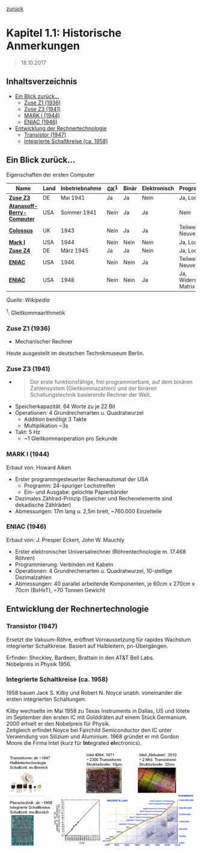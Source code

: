 [zurück](README.md)

# Kapitel 1.1: Historische Anmerkungen 

> 18.10.2017

## Inhaltsverzeichnis

- [Ein Blick zurück...](#ein-blick-zurück)
    - [Zuse Z1 (1936)](#zuse-z1-1936)
    - [Zuse Z3 (1941)](#zuse-z3-1941)
    - [MARK I (1944)](#mark-i-1944)
    - [ENIAC (1946)](#eniac-1946)
- [Entwicklung der Rechnertechnologie](#entwicklung-der-rechnertechnologie)
    - [Transistor (1947)](#transistor-1947)
    - [Integrierte Schaltkreise (ca. 1958)](#integrierte-schaltkreise-ca-1958)

## Ein Blick zurück...

Eigenschaften der ersten Computer

| Name | Land | Inbetriebnahme | GK<sup>[1](#gleitkomma)</sup> | Binär | Elektronisch | Programmierbar | Turingmächtig |
| --- | --- | --- | --- | --- | --- | --- | --- |
| **[Zuse Z3][zuse-z3]** | DE | Mai 1941 | Ja | Ja | Nein | Ja, Lochstreifen | Ja |
| **[Atanasoff-Berry-Computer][atanasoff-berry]** | USA | Sommer 1941 | Nein | Ja | Ja | Nein | Nein |
| **[Colossus][colossus]** | UK | 1943 | Nein | Ja | Ja | Teilweise, Neuverkabelung | Nein |
| **[Mark I][mark-i]** | USA | 1944 | Nein | Nein | Nein | Ja, Lochstreifen | Ja |
| **[Zuse Z4][zuse-z4]** | DE | März 1945 | Ja | Ja | Nein | Ja, Lochstreifen | Ja |
| **[ENIAC][eniac]** | USA | 1946 | Nein | Nein | Ja | Teilweise, Neuverkabelung | Ja |
| **[ENIAC][eniac]** | USA | 1948 | Nein | Nein | Ja | Ja, Widerstands-Matrix | Ja |

[zuse-z3]: https://de.wikipedia.org/wiki/Zuse_Z3
[atanasoff-berry]: https://de.wikipedia.org/wiki/Atanasoff-Berry-Computer
[colossus]: https://de.wikipedia.org/wiki/Colossus
[mark-i]: https://de.wikipedia.org/wiki/Mark_I_(Computer)
[zuse-z4]: https://de.wikipedia.org/wiki/Zuse_Z4
[eniac]: https://de.wikipedia.org/wiki/ENIAC

_Quelle: Wikipedia_

<sup><a name="gleitkomma">1</a></sup>: Gleitkommaarithmetik

### Zuse Z1 (1936)

- Mechanischer Rechner

Heute ausgestellt im deutschen Technikmuseum Berlin.

### Zuse Z3 (1941)

- > Der erste funktionsfähige, frei programmierbare, auf dem binären Zahlensystem (Gleitkommazahlen) und der binären Schaltungstechnik basierende Rechner der Welt.
- Speicherkapazität: 64 Worte zu je 22 Bit
- Operationen: 4 Grundrechenarten u. Quadratwurzel
    - Addition benötigt 3 Takte
    - Multiplikation ~3s
- Takt: 5 Hz 
    - ~1 Gleitkommaoperation pro Sekunde

### MARK I (1944)

Erbaut von: Howard Aiken

- Erster programmgesteuerter Rechenautomat der USA
    - Programm: 24-spuriger Lochstreifen
    - Ein- und Ausgabe: gelochte Papierbänder
- Dezimales Zählrad-Prinzip (Speicher und Rechenelemente sind dekadische Zählräder)
- Abmessungen: 17m lang u. 2,5m breit, ~760.000 Einzelteile

### ENIAC (1946)

Erbaut von: J. Presper Eckert, John W. Mauchly

- Erster elektronischer Universalrechner (Röhrentechnologie m. 17.468 Röhren)
- Programmierung: Verbinden mit Kabeln
- Operationen: 4 Grundrechenarten u. Quadratwurzel, 10-stellige Dezimalzahlen
- Abmessungen: 40 parallel arbeitende Komponenten, je 60cm x 270cm x 70cm (BxHxT), ~70 Tonnen Gewicht

## Entwicklung der Rechnertechnologie

### Transistor (1947)

Ersetzt die Vakuum-Röhre, eröffnet Vorraussetzung für rapides Wachstum integrierter Schaltkreise. Basiert auf Halbleitern, pn-Übergängen.

Erfinder: Shockley, Bardeen, Brattain in den AT&T Bell Labs.  
Nobelpreis in Physik 1956.

### Integrierte Schaltkreise (ca. 1958)

1958 bauen Jack S. Kilby und Robert N. Noyce unabh. voneinander die ersten integrierten Schaltungen.

Kilby wechselte im Mai 1958 zu Texas Instruments in Dallas, US und lötete im September den ersten IC mit Golddräten auf einem Stück Germanium. 2000 erhielt er den Nobelpreis für Physik.  
Zeitgleich erfindet Noyce bei Fairchild Semiconductor den IC unter Verwendung von Silizium und Aluminium. 1968 gründet er mit Gordon Moore die Firma Intel (kurz für **Int**egrated **el**ectronics).

![](img/01_1-entwicklung-der-rechnertechnologie.png)